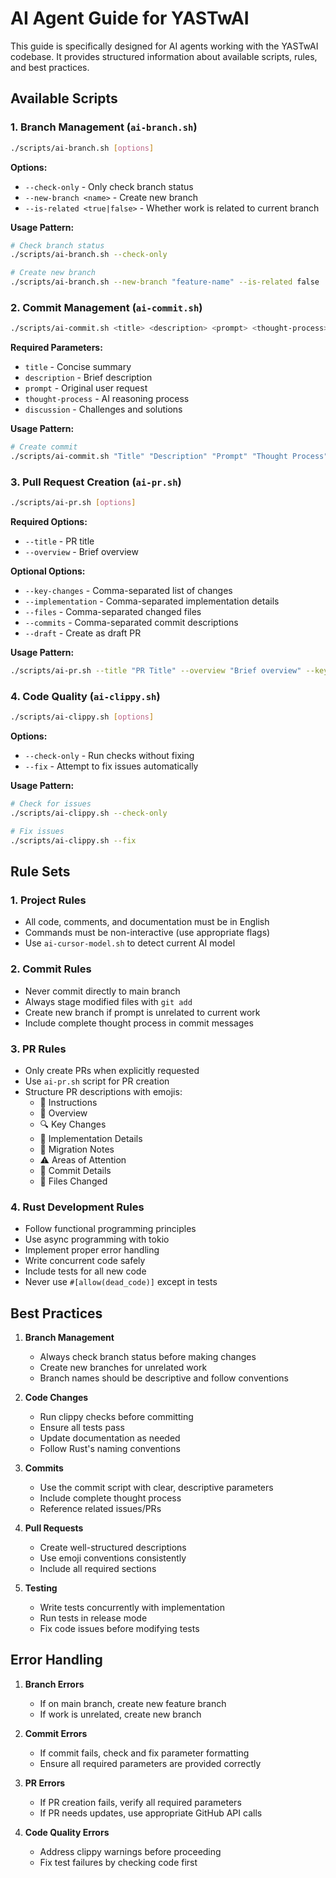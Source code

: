 # AI Agent Guide for YASTwAI

This guide is specifically designed for AI agents working with the YASTwAI codebase. It provides structured information about available scripts, rules, and best practices.

## Available Scripts

### 1. Branch Management (`ai-branch.sh`)
```bash
./scripts/ai-branch.sh [options]
```
**Options:**
- `--check-only` - Only check branch status
- `--new-branch <name>` - Create new branch
- `--is-related <true|false>` - Whether work is related to current branch

**Usage Pattern:**
```bash
# Check branch status
./scripts/ai-branch.sh --check-only

# Create new branch
./scripts/ai-branch.sh --new-branch "feature-name" --is-related false
```

### 2. Commit Management (`ai-commit.sh`)
```bash
./scripts/ai-commit.sh <title> <description> <prompt> <thought-process> <discussion>
```
**Required Parameters:**
- `title` - Concise summary
- `description` - Brief description
- `prompt` - Original user request
- `thought-process` - AI reasoning process
- `discussion` - Challenges and solutions

**Usage Pattern:**
```bash
# Create commit
./scripts/ai-commit.sh "Title" "Description" "Prompt" "Thought Process" "Discussion"
```

### 3. Pull Request Creation (`ai-pr.sh`)
```bash
./scripts/ai-pr.sh [options]
```
**Required Options:**
- `--title` - PR title
- `--overview` - Brief overview

**Optional Options:**
- `--key-changes` - Comma-separated list of changes
- `--implementation` - Comma-separated implementation details
- `--files` - Comma-separated changed files
- `--commits` - Comma-separated commit descriptions
- `--draft` - Create as draft PR

**Usage Pattern:**
```bash
./scripts/ai-pr.sh --title "PR Title" --overview "Brief overview" --key-changes "Change 1,Change 2" --implementation "Detail 1,Detail 2"
```

### 4. Code Quality (`ai-clippy.sh`)
```bash
./scripts/ai-clippy.sh [options]
```
**Options:**
- `--check-only` - Run checks without fixing
- `--fix` - Attempt to fix issues automatically

**Usage Pattern:**
```bash
# Check for issues
./scripts/ai-clippy.sh --check-only

# Fix issues
./scripts/ai-clippy.sh --fix
```

## Rule Sets

### 1. Project Rules
- All code, comments, and documentation must be in English
- Commands must be non-interactive (use appropriate flags)
- Use `ai-cursor-model.sh` to detect current AI model

### 2. Commit Rules
- Never commit directly to main branch
- Always stage modified files with `git add`
- Create new branch if prompt is unrelated to current work
- Include complete thought process in commit messages

### 3. PR Rules
- Only create PRs when explicitly requested
- Use `ai-pr.sh` script for PR creation
- Structure PR descriptions with emojis:
  - 🧠 Instructions
  - 📌 Overview
  - 🔍 Key Changes
  - 🧩 Implementation Details
  - 🔄 Migration Notes
  - ⚠️ Areas of Attention
  - 📝 Commit Details
  - 📁 Files Changed

### 4. Rust Development Rules
- Follow functional programming principles
- Use async programming with tokio
- Implement proper error handling
- Write concurrent code safely
- Include tests for all new code
- Never use `#[allow(dead_code)]` except in tests

## Best Practices

1. **Branch Management**
   - Always check branch status before making changes
   - Create new branches for unrelated work
   - Branch names should be descriptive and follow conventions

2. **Code Changes**
   - Run clippy checks before committing
   - Ensure all tests pass
   - Update documentation as needed
   - Follow Rust's naming conventions

3. **Commits**
   - Use the commit script with clear, descriptive parameters
   - Include complete thought process
   - Reference related issues/PRs

4. **Pull Requests**
   - Create well-structured descriptions
   - Use emoji conventions consistently
   - Include all required sections

5. **Testing**
   - Write tests concurrently with implementation
   - Run tests in release mode
   - Fix code issues before modifying tests

## Error Handling

1. **Branch Errors**
   - If on main branch, create new feature branch
   - If work is unrelated, create new branch

2. **Commit Errors**
   - If commit fails, check and fix parameter formatting
   - Ensure all required parameters are provided correctly

3. **PR Errors**
   - If PR creation fails, verify all required parameters
   - If PR needs updates, use appropriate GitHub API calls

4. **Code Quality Errors**
   - Address clippy warnings before proceeding
   - Fix test failures by checking code first 